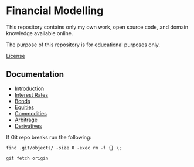 # Financial Modelling

This repository contains only my own work, open source code, and domain knowledge available online.

The purpose of this repository is for educational purposes only.

[License](license.txt)

## Documentation

- [Introduction](quant-library/documentation/1_introduction.md)
- [Interest Rates](quant-library/documentation/2_interest-rates.md)
- [Bonds](quant-library/documentation/3_bonds.md)
- [Equities](quant-library/documentation/4_equities.md)
- [Commodities](quant-library/documentation/5_commodities.md)
- [Arbitrage](quant-library/documentation/6_arbitrage.md)
- [Derivatives](quant-library/documentation/7_derivatives)

If Git repo breaks run the following:

    find .git/objects/ -size 0 -exec rm -f {} \;

    git fetch origin
